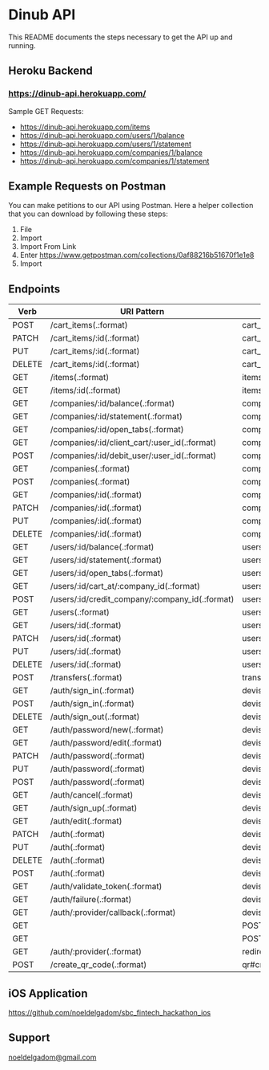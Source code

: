 # Dinub API

This README documents the steps necessary to get the
API up and running.

## Heroku Backend

### https://dinub-api.herokuapp.com/

Sample GET Requests:

* https://dinub-api.herokuapp.com/items
* https://dinub-api.herokuapp.com/users/1/balance
* https://dinub-api.herokuapp.com/users/1/statement
* https://dinub-api.herokuapp.com/companies/1/balance
* https://dinub-api.herokuapp.com/companies/1/statement

## Example Requests on Postman

You can make petitions to our API using Postman. Here a helper collection that you can download by following these steps:

1. File
2. Import
3. Import From Link
4. Enter https://www.getpostman.com/collections/0af88216b51670f1e1e8
5. Import

## Endpoints



| Verb        | URI Pattern | Controller and Action  |
| ------------- |-------------|----------|
| POST |     /cart_items(.:format) |                           cart_items#create {:format=>:json} |
| PATCH |    /cart_items/:id(.:format) |                       cart_items#update {:format=>:json} |
| PUT |      /cart_items/:id(.:format) |                       cart_items#update {:format=>:json} |
| DELETE |   /cart_items/:id(.:format) |                       cart_items#destroy {:format=>:json} |
| GET |      /items(.:format) |                                items#index {:format=>:json} |
| GET |      /items/:id(.:format) |                            items#show {:format=>:json} |
| GET |      /companies/:id/balance(.:format) |                companies#balance {:format=>:json} |
| GET |      /companies/:id/statement(.:format) |              companies#statement {:format=>:json} |
| GET |      /companies/:id/open_tabs(.:format) |              companies#open_tabs {:format=>:json} |
| GET |      /companies/:id/client_cart/:user_id(.:format) |   companies#client_cart {:format=>:json} |
| POST |     /companies/:id/debit_user/:user_id(.:format) |    companies#debit_user {:format=>:json} |
| GET |      /companies(.:format) |                            companies#index {:format=>:json} |
| POST |     /companies(.:format) |                            companies#create {:format=>:json} |
| GET |      /companies/:id(.:format) |                        companies#show {:format=>:json} |
| PATCH |    /companies/:id(.:format) |                        companies#update {:format=>:json} |
| PUT |      /companies/:id(.:format) |                        companies#update {:format=>:json} |
| DELETE |   /companies/:id(.:format) |                        companies#destroy {:format=>:json} |
| GET |      /users/:id/balance(.:format) |                    users#balance {:format=>:json} |
| GET |      /users/:id/statement(.:format) |                  users#statement {:format=>:json} |
| GET |      /users/:id/open_tabs(.:format) |                  users#open_tabs {:format=>:json} |
| GET |      /users/:id/cart_at/:company_id(.:format) |        users#cart {:format=>:json} |
| POST |     /users/:id/credit_company/:company_id(.:format) | users#credit_company {:format=>:json} |
| GET |      /users(.:format) |                                users#index {:format=>:json} |
| GET |      /users/:id(.:format) |                            users#show {:format=>:json} |
| PATCH |    /users/:id(.:format) |                            users#update {:format=>:json} |
| PUT |      /users/:id(.:format) |                            users#update {:format=>:json} |
| DELETE |   /users/:id(.:format) |                            users#destroy {:format=>:json} |
| POST |     /transfers(.:format) |                            transfers#create {:format=>:json} |
| GET |      /auth/sign_in(.:format) |                         devise_token_auth/sessions#new |
| POST |     /auth/sign_in(.:format) |                         devise_token_auth/sessions#create |
| DELETE |   /auth/sign_out(.:format) |                        devise_token_auth/sessions#destroy |
| GET |      /auth/password/new(.:format) |                    devise_token_auth/passwords#new |
| GET |      /auth/password/edit(.:format) |                   devise_token_auth/passwords#edit |
| PATCH |    /auth/password(.:format) |                        devise_token_auth/passwords#update |
| PUT |      /auth/password(.:format) |                        devise_token_auth/passwords#update |
| POST |     /auth/password(.:format) |                        devise_token_auth/passwords#create |
| GET |      /auth/cancel(.:format) |                          devise_token_auth/registrations#cancel |
| GET |      /auth/sign_up(.:format) |                         devise_token_auth/registrations#new |
| GET |      /auth/edit(.:format) |                            devise_token_auth/registrations#edit |
| PATCH |    /auth(.:format) |                                 devise_token_auth/registrations#update |
| PUT |      /auth(.:format) |                                 devise_token_auth/registrations#update |
| DELETE |   /auth(.:format) |                                 devise_token_auth/registrations#destroy |
| POST |     /auth(.:format) |                                 devise_token_auth/registrations#create |
| GET |      /auth/validate_token(.:format) |                  devise_token_auth/token_validations#validate_token |
| GET |      /auth/failure(.:format) |                         devise_token_auth/omniauth_callbacks#omniauth_failure |
| GET |      /auth/:provider/callback(.:format) |              devise_token_auth/omniauth_callbacks#omniauth_success |
| GET ||POST /omniauth/:provider/callback(.:format) |          devise_token_auth/omniauth_callbacks#redirect_callbacks |
| GET ||POST /omniauth/failure(.:format) |                     devise_token_auth/omniauth_callbacks#omniauth_failure |
| GET |      /auth/:provider(.:format) |                       redirect(301) |
| POST |     /create_qr_code(.:format) |                       qr#create_qr_code |

## iOS Application

https://github.com/noeldelgadom/sbc_fintech_hackathon_ios

## Support

noeldelgadom@gmail.com
